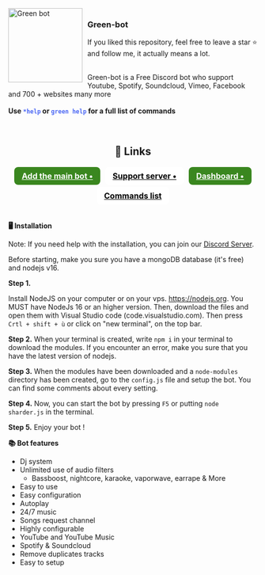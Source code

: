 <img width="150" height="150" align="left" style="float: left; margin: 0 10px 0 0;" alt="Green bot" src="https://cdn.discordapp.com/attachments/858004328170520606/870335874313904158/green-bot.png">
    <h3>Green-bot</h3>
        If you liked this repository, feel free to leave a star ⭐ and follow me, it actually means a lot.
    <br><br>
    <p>Green-bot is a Free Discord bot who support Youtube, Spotify, Soundcloud, Vimeo, Facebook and 700 + websites
        many more <br> <br><strong>Use <code class= "code" style="color:#4B67F4!important">*help</code> or <code class= "code" style="color:#4B67F4!important">green help</code> for a full list of commands </strong>
    </p>
    <br>
    <center>
        <h2>🧷 Links</h2>
        <div class="flex" style="display: flex;justify-content: center;flex-wrap: wrap;">
            <a target="_blank" onclick="trackCampaignWebClick('', 'description');" style="  margin: 2px 5px;
                padding: 8px 15px;
                background-color: #3A871F;
                color: white;
                border-radius: 8px;
                font-size: 16px;
                font-weight: bold;" rel="nofollow" class="blue-btn" href="https://green-bot.app/invite"> Add the main bot •</a>
            <a target="_blank" onclick="trackCampaignWebClick('', 'description');" rel="nofollow" style="  margin: 2px 5px;
                padding: 8px 15px;
                background-color: white;
                color: black;
                border-radius: 8px;
                font-size: 16px;
                font-weight: bold;" href="https://green-bot.app/discord"> Support server •</a>
            <a target="_blank" onclick="trackCampaignWebClick('', 'description');" rel="nofollow" style="  margin: 2px 5px;
                padding: 8px 15px;
                background-color: #3A871F;
                color: white;
                border-radius: 8px;
                font-size: 16px;
                font-weight: bold;" href="https://green-bot.app/profile"> Dashboard •</a>
            <a target="_blank" onclick="trackCampaignWebClick('', 'description');" rel="nofollow" style="  margin: 2px 5px;
                       padding: 8px 15px;
                       background-color: white;
                       color: black;
                       border-radius: 8px;
                       font-size: 16px;
                       font-weight: bold;" href="https://green-bot.app/commands"> Commands list </a>
        </div>
    </center>
    
 <br>  
 
**🖥 Installation**

Note: If you need help with the installation, you can join our [Discord Server](https://green-bot.app/discord).

Before starting, make you sure you have a mongoDB database (it's free) and nodejs v16.

__Step 1.__

Install NodeJS on your computer or on your vps. https://nodejs.org. You MUST have NodeJs 16 or an higher version.
Then, download the files and open them with Visual Studio code (code.visualstudio.com). Then press `Crtl + shift + ù` or click on "new terminal", on the top bar.

__Step 2.__
When your terminal is created, write `npm i` in your terminal to download the modules. 
If you encounter an error, make you sure that you have the latest version of nodejs.

__Step 3.__
When the modules have been downloaded and a `node-modules` directory has been created, go to the `config.js` file and setup the bot.
You can find some comments about every setting.

__Step 4.__
Now, you can start the bot by pressing `F5` or putting `node sharder.js` in the terminal.

__Step 5.__
Enjoy your bot !


**📚 Bot features**

+ Dj system <br>
+ Unlimited use of audio filters<br>
  + Bassboost, nightcore, karaoke, vaporwave, earrape & More
+ Easy to use<br>
+ Easy configuration<br>
+ Autoplay<br>
+ 24/7 music<br>
+ Songs request channel<br>
+ Highly configurable<br>
+ YouTube and YouTube Music<br>
+ Spotify & Soundcloud<br> 
+ Remove duplicates tracks<br>
+ Easy to setup<br>
